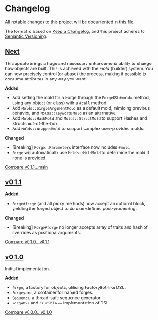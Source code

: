 # Changelog

All notable changes to this project will be documented in this file.

The format is based on [Keep a Changelog](https://keepachangelog.com/en/1.1.0/),
and this project adheres to [Semantic Versioning](https://semver.org/spec/v2.0.0.html).

## [Next]

This update brings a huge and necessary enhancement: ability to change how objects are built.
This is achieved with the *mold* (builder) system. You can now precisely control (or abuse) the process,
making it possible to consume attributes in any way you want.

**Added**
- Add setting the mold for a Forge through the `ForgeDSL#mold=` method, using any object (or class) with a `#call` method.
- Add `Molds::SingleArgumentMold` as a default mold, mimicing previous behavior, and `Molds::KeywordsMold` as an alternative.
- Add `Molds::HashMold` and `Molds::StructMold` to support Hashes and Structs out-of-the-box.
- Add `Molds::WrappedMold` to support complex user-provided molds.

**Changed**
- [Breaking] `Forge::Parameters` interface now includes `#mold`.
- `Forge` will automatically use `Molds::MoldMold` to determine the mold if none is provided.

[Compare v0.1.1...main](https://github.com/trinistr/object_forge/compare/v0.1.1...main)

## [v0.1.1]

**Added**
- `Forge#forge` (and all proxy methods) now accept an optional block, yielding the forged object to do user-defined post-processing.

**Changed**
- [Breaking] `Forge#forge` no longer accepts array of traits and hash of overrides as positional arguments.

[Compare v0.1.0...v0.1.1](https://github.com/trinistr/object_forge/compare/v0.1.0...v0.1.1)

## [v0.1.0]

Initital implementation.

**Added**
- `Forge`, a factory for objects, utilising FactoryBot-like DSL.
- `Forgeyard`, a container for named forges.
- `Sequence`, a thread-safe sequence generator.
- `ForgeDSL` and `Crucible` — implementation of DSL.

[Compare v0.0.0...v0.1.0](https://github.com/trinistr/object_forge/compare/v0.0.0...v0.1.0)

[Next]: https://github.com/trinistr/object_forge/tree/main
[v0.1.1]: https://github.com/trinistr/object_forge/tree/v0.1.1
[v0.1.0]: https://github.com/trinistr/object_forge/tree/v0.1.0
[🚀 CI]: https://github.com/trinistr/object_forge/actions/workflows/CI.yaml
